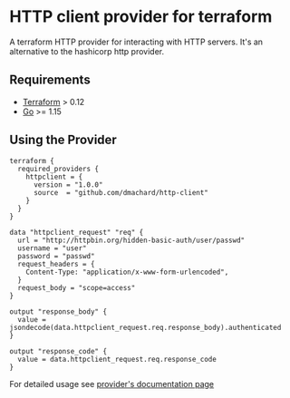 # HTTP client provider for terraform 

A terraform HTTP provider for interacting with HTTP servers. It's an alternative to the hashicorp http provider.

## Requirements

-	[Terraform](https://www.terraform.io/downloads.html) > 0.12
-	[Go](https://golang.org/doc/install) >= 1.15

## Using the Provider

```hcl
terraform {
  required_providers {
    httpclient = {
      version = "1.0.0"
      source  = "github.com/dmachard/http-client"
    }
  }
}

data "httpclient_request" "req" {
  url = "http://httpbin.org/hidden-basic-auth/user/passwd"
  username = "user"
  password = "passwd"
  request_headers = {
    Content-Type: "application/x-www-form-urlencoded",
  }
  request_body = "scope=access"
}

output "response_body" {
  value = jsondecode(data.httpclient_request.req.response_body).authenticated
}

output "response_code" {
  value = data.httpclient_request.req.response_code
}
```

For detailed usage see [provider's documentation page](https://registry.terraform.io/providers/dmachard/http-client/latest/docs)
